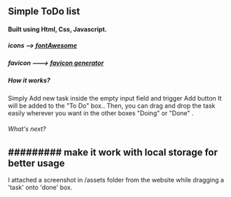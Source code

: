 ## Simple ToDo list
#### Built using Html, Css, Javascript.
##### icons --> [fontAwesome](https://fontawesome.com/icons)
##### favicon ---> [favicon generator](https://favicon.io/favicon-generator/)
##### How it works?
Simply Add new task inside the empty input field and trigger Add button
It will be added to the "To Do" box..
Then, you can drag and drop the task easily wherever you want in the other boxes "Doing" or "Done" .
###### What's next?
######### make it work with local storage for better usage
---
I attached a screenshot in /assets folder from the website while dragging a 'task' onto 'done' box.
